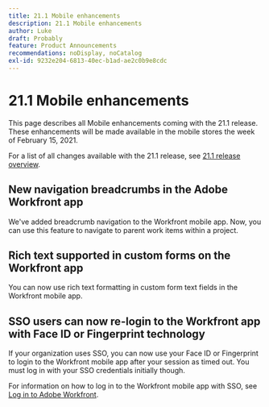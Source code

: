 ```yaml
---
title: 21.1 Mobile enhancements
description: 21.1 Mobile enhancements
author: Luke
draft: Probably
feature: Product Announcements
recommendations: noDisplay, noCatalog
exl-id: 9232e204-6813-40ec-b1ad-ae2c0b9e8cdc
---
```

# 21.1 Mobile enhancements

This page describes all Mobile enhancements coming with the 21.1 release. These enhancements will be made available in the mobile stores the week of February 15, 2021.

For a list of all changes available with the 21.1 release, see [21.1 release overview](../../../product-announcements/product-releases/21.1-release-activity/21-1-release-overview.md).

## New navigation breadcrumbs in the Adobe Workfront app

We've added breadcrumb navigation to the Workfront mobile app. Now, you can use this feature to navigate to parent work items within a project.

## Rich text supported in custom forms on the Workfront app 

You can now use rich text formatting in custom form text fields in the Workfront mobile app.

## SSO users can now re-login to the Workfront app with Face ID or Fingerprint technology

If your organization uses SSO, you can now use your Face ID or Fingerprint to login to the Workfront mobile app after your session as timed out. You must log in with your SSO credentials initially though.

For information on how to log in to the Workfront mobile app with SSO, see [Log in to Adobe Workfront](../../../workfront-basics/manage-your-account-and-profile/managing-your-workfront-account/log-in-to-workfront.md).
